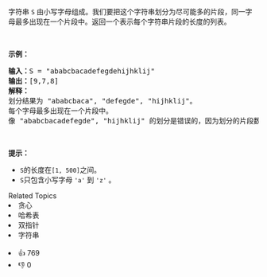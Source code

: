 <p>字符串 <code>S</code> 由小写字母组成。我们要把这个字符串划分为尽可能多的片段，同一字母最多出现在一个片段中。返回一个表示每个字符串片段的长度的列表。</p>

<p> </p>

<p><strong>示例：</strong></p>

<pre>
<strong>输入：</strong>S = "ababcbacadefegdehijhklij"
<strong>输出：</strong>[9,7,8]
<strong>解释：</strong>
划分结果为 "ababcbaca", "defegde", "hijhklij"。
每个字母最多出现在一个片段中。
像 "ababcbacadefegde", "hijhklij" 的划分是错误的，因为划分的片段数较少。
</pre>

<p> </p>

<p><strong>提示：</strong></p>

<ul>
	<li><code>S</code>的长度在<code>[1, 500]</code>之间。</li>
	<li><code>S</code>只包含小写字母 <code>'a'</code> 到 <code>'z'</code> 。</li>
</ul>
<div><div>Related Topics</div><div><li>贪心</li><li>哈希表</li><li>双指针</li><li>字符串</li></div></div><br><div><li>👍 769</li><li>👎 0</li></div>